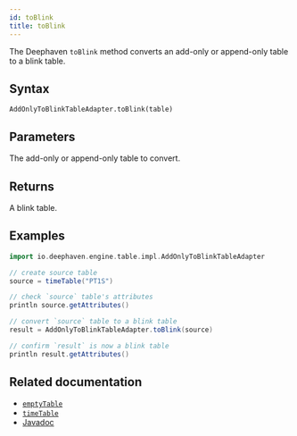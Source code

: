 ```yaml
---
id: toBlink
title: toBlink
---
```


The Deephaven `toBlink` method converts an add-only or append-only table to a blink table.

## Syntax

```
AddOnlyToBlinkTableAdapter.toBlink(table)
```

## Parameters

<ParamTable>
<Param name="table>" type="Table">

The add-only or append-only table to convert.

</Param>
</ParamTable>

## Returns

A blink table.

## Examples

```groovy order=result,source
import io.deephaven.engine.table.impl.AddOnlyToBlinkTableAdapter

// create source table
source = timeTable("PT1S")

// check `source` table's attributes
println source.getAttributes()

// convert `source` table to a blink table
result = AddOnlyToBlinkTableAdapter.toBlink(source)

// confirm `result` is now a blink table
println result.getAttributes()
```

## Related documentation

- [`emptyTable`](./timeTable.md)
- [`timeTable`](./timeTable.md)
- [Javadoc](https://deephaven.io/core/javadoc/io/deephaven/engine/table/impl/AddOnlyToBlinkTableAdapter.html)
